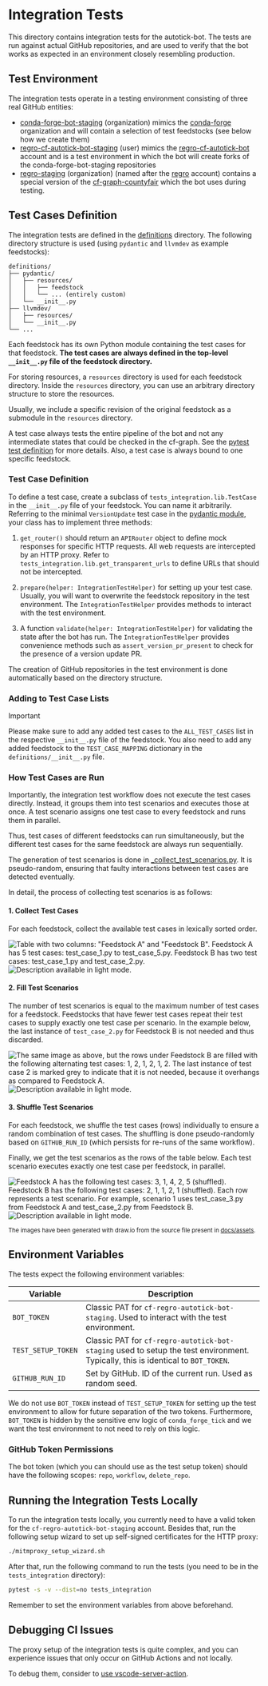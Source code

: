 # Integration Tests

This directory contains integration tests for the autotick-bot.
The tests are run against actual GitHub repositories, and are used to verify that the
bot works as expected in an environment closely resembling production.

## Test Environment
The integration tests operate in a testing environment consisting of three real GitHub entities:

- [conda-forge-bot-staging](https://github.com/conda-forge-bot-staging) (organization) mimics the
[conda-forge](https://github.com/conda-forge) organization and will contain a selection of test feedstocks
(see below how we create them)
- [regro-cf-autotick-bot-staging](https://github.com/regro-cf-autotick-bot-staging) (user) mimics the
[regro-cf-autotick-bot](https://github.com/regro-cf-autotick-bot) account and is a test environment in which the bot
will create forks of the conda-forge-bot-staging repositories
- [regro-staging](https://github.com/regro-staging) (organization) (named after the [regro](https://github.com/regro)
account) contains a special version of the [cf-graph-countyfair](https://github.com/regro/cf-graph-countyfair) which
the bot uses during testing.

## Test Cases Definition
The integration tests are defined in the [definitions](definitions) directory. The following directory structure is
used (using `pydantic` and `llvmdev` as example feedstocks):

```text
definitions/
├── pydantic/
│   ├── resources/
│   │   ├── feedstock
│   │   └── ... (entirely custom)
│   └── __init__.py
├── llvmdev/
│   ├── resources/
│   └── __init__.py
└── ...
```

Each feedstock has its own Python module containing the test cases for that feedstock.
**The test cases are always defined in the top-level `__init__.py` file of the feedstock directory.**

For storing resources, a `resources` directory is used for each feedstock directory.
Inside the `resources` directory, you can use an arbitrary directory structure to store the resources.

Usually, we include a specific revision of the original feedstock as a submodule in the `resources` directory.

A test case always tests the entire pipeline of the bot and not any intermediate states that could be checked
in the cf-graph. See the [pytest test definition](test_integration.py) for more details.
Also, a test case is always bound to one specific feedstock.

### Test Case Definition
To define a test case, create a subclass of `tests_integration.lib.TestCase` in the `__init__.py` file of
your feedstock. You can name it arbitrarily.
Referring to the minimal `VersionUpdate` test case in the
[pydantic module](definitions/pydantic/__init__.py),
your class has to implement three methods:

1. `get_router()` should return an `APIRouter` object to define mock responses for specific HTTP requests. All web requests are intercepted by an HTTP proxy.
Refer to `tests_integration.lib.get_transparent_urls` to define URLs that should not be intercepted.

2. `prepare(helper: IntegrationTestHelper)` for setting up your test case. Usually, you will want to
overwrite the feedstock repository in the test environment. The `IntegrationTestHelper` provides methods to interact
with the test environment.

3. A function `validate(helper: IntegrationTestHelper)` for validating the state after the bot has run.
The `IntegrationTestHelper` provides convenience methods such as `assert_version_pr_present` to check for the presence
of a version update PR.

The creation of GitHub repositories in the test environment is done automatically based on the directory structure.

### Adding to Test Case Lists

> [!IMPORTANT]
> Please make sure to add any added test cases to the `ALL_TEST_CASES` list in the respective `__init__.py` file of the feedstock.
> You also need to add any added feedstock to the `TEST_CASE_MAPPING` dictionary in the `definitions/__init__.py` file.

### How Test Cases are Run

Importantly, the integration test workflow does not execute the test cases directly.
Instead, it groups them into test scenarios and executes those at once.
A test scenario assigns one test case to every feedstock and runs them in parallel.

Thus, test cases of different feedstocks can run simultaneously, but the different test cases for the same feedstock
are always run sequentially.

The generation of test scenarios is done in [_collect_test_scenarios.py](lib/_collect_test_scenarios.py). It is pseudo-random,
ensuring that faulty interactions between test cases are detected eventually.

In detail, the process of collecting test scenarios is as follows:

#### 1. Collect Test Cases
For each feedstock, collect the available test cases in lexically sorted order.

![
Table with two columns: "Feedstock A" and "Feedstock B". Feedstock A has 5 test cases: `test_case_1.py` to
`test_case_5.py`. Feedstock B has two test cases: `test_case_1.py` and `test_case_2.py`.
](../docs/assets/integration-tests/scenarios-definition-1-light.svg#gh-light-mode-only)
![Description available in light mode.](../docs/assets/integration-tests/scenarios-definition-1-dark.svg#gh-dark-mode-only)

#### 2. Fill Test Scenarios
The number of test scenarios is equal to the maximum number of test cases for a feedstock.
Feedstocks that have fewer test cases repeat their test cases to supply exactly one test case per scenario.
In the example below, the last instance of `test_case_2.py` for Feedstock B is not needed and thus discarded.

![
The same image as above, but the rows under Feedstock B are filled with the following alternating test cases: 1, 2, 1, 2, 1, 2.
The last instance of test case 2 is marked grey to indicate that it is not needed, because it overhangs as compared to Feedstock A.
](../docs/assets/integration-tests/scenarios-extension-2-light.svg#gh-light-mode-only)
![Description available in light mode.](../docs/assets/integration-tests/scenarios-extension-2-dark.svg#gh-dark-mode-only)

#### 3. Shuffle Test Scenarios
For each feedstock, we shuffle the test cases (rows) individually to ensure a random combination of test cases.
The shuffling is done pseudo-randomly based on `GITHUB_RUN_ID` (which persists for re-runs of the same workflow).

Finally, we get the test scenarios as the rows of the table below.
Each test scenario executes exactly one test case per feedstock, in parallel.

![
Feedstock A has the following test cases: 3, 1, 4, 2, 5 (shuffled).
Feedstock B has the following test cases: 2, 1, 1, 2, 1 (shuffled).
Each row represents a test scenario.
For example, scenario 1 uses `test_case_3.py` from Feedstock A and `test_case_2.py` from Feedstock B.
](../docs/assets/integration-tests/scenarios-shuffle-3-light.svg#gh-light-mode-only)
![Description available in light mode.](../docs/assets/integration-tests/scenarios-shuffle-3-dark.svg#gh-dark-mode-only)

<sup>The images have been generated with draw.io from the source file present in [docs/assets](../docs/assets).</sup>

## Environment Variables
The tests expect the following environment variables:

| Variable           | Description                                                                                                                       |
|--------------------|-----------------------------------------------------------------------------------------------------------------------------------|
| `BOT_TOKEN`        | Classic PAT for `cf-regro-autotick-bot-staging`. Used to interact with the test environment.                                      |
| `TEST_SETUP_TOKEN` | Classic PAT for `cf-regro-autotick-bot-staging` used to setup the test environment. Typically, this is identical to `BOT_TOKEN`.  |
| `GITHUB_RUN_ID`    | Set by GitHub. ID of the current run. Used as random seed.                                                                        |


We do not use `BOT_TOKEN` instead of `TEST_SETUP_TOKEN` for setting up the test environment to allow for future separation of the two tokens.
Furthermore, `BOT_TOKEN` is hidden by the sensitive env logic of `conda_forge_tick` and we want the test environment to not need to rely on this logic.


### GitHub Token Permissions
The bot token (which you can should use as the test setup token) should have the following scopes: `repo`, `workflow`, `delete_repo`.

## Running the Integration Tests Locally

To run the integration tests locally, you currently need to have a valid token for the `cf-regro-autotick-bot-staging` account.
Besides that, run the following setup wizard to set up self-signed certificates for the HTTP proxy:

```bash
./mitmproxy_setup_wizard.sh
```

After that, run the following command to run the tests
(you need to be in the `tests_integration` directory):

```bash
pytest -s -v --dist=no tests_integration
```

Remember to set the environment variables from above beforehand.

## Debugging CI Issues

The proxy setup of the integration tests is quite complex, and you can experience issues that only occur on GitHub Actions
and not locally.

To debug them, consider to [use vscode-server-action](https://gist.github.com/ytausch/612106cfbc2cc660130d247fa2f3a673).
